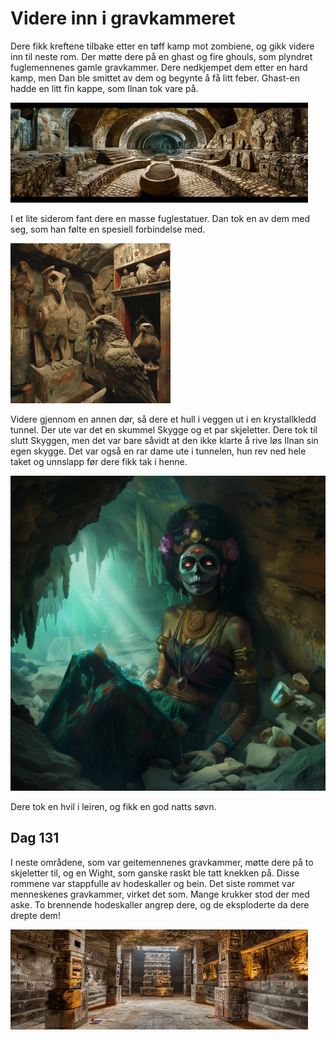 # Videre inn i gravkammeret

Dere fikk kreftene tilbake etter en tøff kamp mot zombiene, og gikk videre inn til neste rom. Der møtte dere på en 
ghast og fire ghouls, som plyndret fuglemennenes gamle gravkammer. Dere nedkjempet dem etter en hard kamp, men Dan 
ble smittet av dem og begynte å få litt feber. Ghast-en hadde en litt fin kappe, som Ilnan tok vare på.

![Fuglemennenes krypt](images/birdcrypt_mini.png)

I et lite siderom fant dere en masse fuglestatuer. Dan tok en av dem med seg, som han følte en spesiell forbindelse
med. 

![Fuglefigurer](images/fugler_mini.png)

Videre gjennom en annen dør, så dere et hull i veggen ut i en krystallkledd tunnel. Der ute var det en skummel
Skygge og et par skjeletter. Dere tok til slutt Skyggen, men det var bare såvidt at den ikke klarte å rive løs Ilnan
sin egen skygge. Det var også en rar dame ute i tunnelen, hun rev ned hele taket og unnslapp før dere fikk tak i henne.

![Udød kvinne](images/lady_mini.png)

Dere tok en hvil i leiren, og fikk en god natts søvn.

## Dag 131

I neste områdene, som var geitemennenes gravkammer, møtte dere på to skjeletter til, og en Wight, som ganske raskt
ble tatt knekken på. Disse rommene var stappfulle av hodeskaller og bein. Det siste rommet var menneskenes gravkammer,
virket det som. Mange krukker stod der med aske. To brennende hodeskaller angrep dere, og de eksploderte da dere
drepte dem!

![Menneskenes gravkammer](images/menneskekrypt_mini.png)